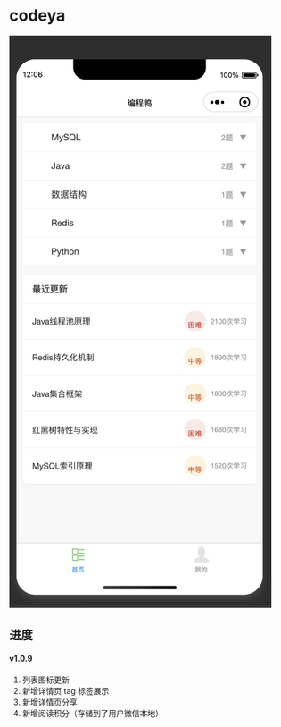 # codeya

![](/images/image1.png)

## 进度

#### v1.0.9

1. 列表图标更新
2. 新增详情页 tag 标签展示
3. 新增详情页分享
4. 新增阅读积分（存储到了用户微信本地）






